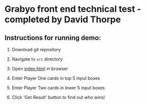 # Grabyo front end technical test - completed by David Thorpe

## Instructions for running demo:

1. Download git repository

2. Navigate to `src` directory

3. Open [index.html](../src/index.html) in browser

4. Enter Player One cards in top 5 input boxes

5. Enter Player Two cards in lower 5 input boxes

6. Click 'Get Result' button to find out who wins!